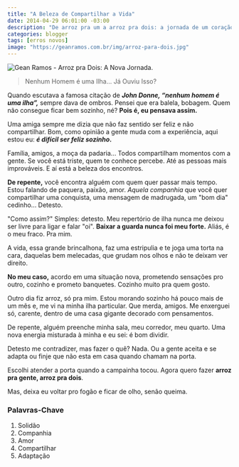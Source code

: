 ```yaml
---
title: "A Beleza de Compartilhar a Vida"
date: 2014-04-29 06:01:00 -03:00
description: "De arroz pra um a arroz pra dois: a jornada de um coração."
categories: blogger
tags: [erros novos]
image: "https://geanramos.com.br/img/arroz-para-dois.jpg"
---
```


![Gean Ramos - Arroz pra Dois: A Nova Jornada.](https://geanramos.com.br/img/arroz-para-dois.jpg)

> Nenhum Homem é uma Ilha... Já Ouviu Isso?

Quando escutava a famosa citação de ***John Donne, “nenhum homem é uma ilha”,*** sempre dava de ombros. Pensei que era balela, bobagem. Quem não consegue ficar bem sozinho, né? **Pois é, eu pensava assim.**

Uma amiga sempre me dizia que não faz sentido ser feliz e não compartilhar. Bom, como opinião a gente muda com a experiência, aqui estou eu: ***é difícil ser feliz sozinho*.**

Família, amigos, a moça da padaria... Todos compartilham momentos com a gente. Se você está triste, quem te conhece percebe. Até as pessoas mais improváveis. E aí está a beleza dos encontros.

**De repente,** você encontra alguém com quem quer passar mais tempo. Estou falando de paquera, paixão, amor. *Aquela companhia* que você quer compartilhar uma conquista, uma mensagem de madrugada, um "bom dia" cedinho... Detesto.

"Como assim?" Simples: detesto. Meu repertório de ilha nunca me deixou ser livre para ligar e falar "oi". **Baixar a guarda nunca foi meu forte.** Aliás, é o meu fraco. Pra mim.

A vida, essa grande brincalhona, faz uma estripulia e te joga uma torta na cara, daquelas bem melecadas, que grudam nos olhos e não te deixam ver direito.

**No meu caso,** acordo em uma situação nova, prometendo sensações pro outro, cozinho e prometo banquetes. Cozinho muito pra quem gosto.

Outro dia fiz arroz, só pra mim. Estou morando sozinho há pouco mais de um mês e, me vi na minha ilha particular. Que merda, amigos. Me enxerguei só, carente, dentro de uma casa gigante decorado com pensamentos.

De repente, alguém preenche minha sala, meu corredor, meu quarto. Uma nova energia misturada à minha e eu sei: é bom dividir.

Detesto me contradizer, mas fazer o quê? Nada. Ou a gente aceita e se adapta ou finje que não esta em casa quando chamam na porta.

Escolhi atender a porta quando a campainha tocou. Agora quero fazer **arroz pra gente, arroz pra dois**.

Mas, deixa eu voltar pro fogão e ficar de olho, senão queima.

### Palavras-Chave
1. Solidão
2. Companhia
3. Amor
4. Compartilhar
5. Adaptação